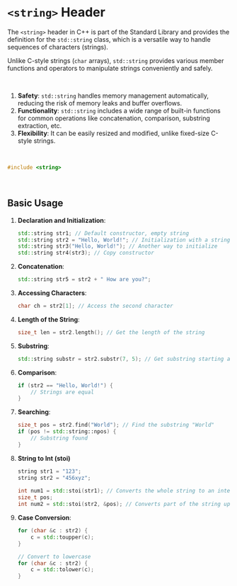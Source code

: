 #  `<string>` Header

The `<string>` header in C++ is part of the Standard Library and provides the definition for the `std::string` class, which is a versatile way to handle sequences of characters (strings). 

Unlike C-style strings (`char` arrays), `std::string` provides various member functions and operators to manipulate strings conveniently and safely.

<br/>

1. **Safety**: `std::string` handles memory management automatically, reducing the risk of memory leaks and buffer overflows.
2. **Functionality**: `std::string` includes a wide range of built-in functions for common operations like concatenation, comparison, substring extraction, etc.
3. **Flexibility**: It can be easily resized and modified, unlike fixed-size C-style strings.

<br/>

```cpp
#include <string>
```



<br/>

## Basic Usage

1. **Declaration and Initialization**:

   ```cpp
   std::string str1; // Default constructor, empty string
   std::string str2 = "Hello, World!"; // Initialization with a string literal
   std::string str3("Hello, World!"); // Another way to initialize
   std::string str4(str3); // Copy constructor
   ```

2. **Concatenation**:

   ```cpp
   std::string str5 = str2 + " How are you?";
   ```

3. **Accessing Characters**:
   ```cpp
   char ch = str2[1]; // Access the second character
   ```

4. **Length of the String**:
   ```cpp
   size_t len = str2.length(); // Get the length of the string
   ```

5. **Substring**:
   ```cpp
   std::string substr = str2.substr(7, 5); // Get substring starting at index 7 with length 5
   ```

6. **Comparison**:
   ```cpp
   if (str2 == "Hello, World!") {
       // Strings are equal
   }
   ```

7. **Searching**:
   ```cpp
   size_t pos = str2.find("World"); // Find the substring "World"
   if (pos != std::string::npos) {
       // Substring found
   }
   ```

8. **String to Int (stoi)**

   ```cpp
   string str1 = "123";
   string str2 = "456xyz";
       
   int num1 = std::stoi(str1); // Converts the whole string to an integer
   size_t pos;
   int num2 = std::stoi(str2, &pos); // Converts part of the string up to the first non-numeric character
   ```

9. **Case Conversion**:

   ```cpp
   for (char &c : str2) {
       c = std::toupper(c);
   }
   
   // Convert to lowercase
   for (char &c : str2) {
       c = std::tolower(c);
   }
   ```